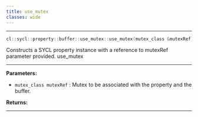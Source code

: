 ```yaml
---
title: use_mutex
classes: wide
---
```



---

```cpp
cl::sycl::property::buffer::use_mutex::use_mutex(mutex_class &mutexRef)
```


Constructs a SYCL  property instance with a reference to mutexRef parameter provided. use_mutex


---
**Parameters:**

 - `mutex_class mutexRef`
: Mutex to be associated with the property and the buffer. 

**Returns:** 

---
